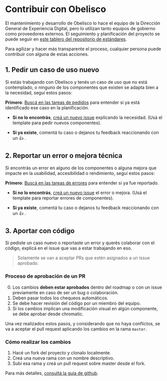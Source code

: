 # Contribuir con Obelisco

El mantenimiento y desarrollo de Obelisco lo hace el equipo de la Dirección General de Experiencia Digital, pero lo utilizan tanto equipos de gobierno como proveedores externos.
El seguimiento y planificación del proyecto se puede seguir en [este tablero del repositorio de estándares](https://github.com/gcba/estandares/projects/3).

Para agilizar y hacer más transparente el proceso, cualquier persona puede contribuir con alguna de estas acciones.

## 1. Pedir un caso de uso nuevo

Si estás trabajando con Obelisco y tenés un caso de uso que no está contemplado, o ninguno de los componentes que existen se adapta bien a la necesidad, seguí estos pasos:

**Primero**: [Buscá en las tareas de pedidos](https://github.com/gcba/estandares/issues?q=is%3Aopen+is%3Aissue+label%3Acomponente3) para entender si ya está identificado ese caso en la planificación.

- **Si no lo encontrás**, [creá un nuevo issue](https://github.com/gcba/estandares/issues) explicando la necesidad. (Usá el template para pedir nuevos componentes).

- **Si ya existe**, comentá tu caso o dejanos tu feedback reaccionando con un :thumbsup: .

## 2. Reportar un error o mejora técnica

Si encontrás un error en alguno de los componentes o alguna mejora que impacte en la usabilidad, accesibilidad o rendimiento, seguí estos pasos:

**Primero**: [Buscá en las tareas de errores](https://github.com/gcba/obelisco/issues?q=is%3Aopen+is%3Aissue+label%3Acomponente+label%3Aerror3) para entender si ya fue reportado.

- **Si no lo encontrás**, [creá un nuevo issue](https://github.com/gcba/obelisco/issues) el error o mejora. (Usá el template para reportar errores de componentes).

- **Si ya existe**, comentá tu caso o dejanos tu feedback reaccionando con un :thumbsup: .


## 3. Aportar con código

Si pediste un caso nuevo o reportaste un error y querés colaborar con el código, explicá en el issue que vas a estar trabajando en eso.

> Solamente se van a aceptar PRs que estén asignados a un issue aprobado.


### Proceso de aprobación de un PR

0. Los cambios **deben estar aprobados** dentro del roadmap o con un issue previamente en caso de ser un bug o colaboración.
1. Deben pasar todos los chequeos automáticos.
2. Se debe hacer revisión del código por un miembro del equipo.
3. Si los cambios implican una modificación visual en algún componente, se debe aprobar desde chromatic.

Una vez realizados estos pasos, y considerando que no haya conflictos, se va a aceptar el pull request aplicando los cambios en la rama `master`.


### Cómo realizar los cambios

1. Hacé un fork del proyecto y clonalo localmente.
2. Creá una nueva rama con un nombre descriptivo.
3. Subí esa rama y creá un pull request sobre master desde el fork.

Para más detalles, [consultá la guía de github](https://help.github.com/es/github/collaborating-with-issues-and-pull-requests/creating-a-pull-request-from-a-fork).
